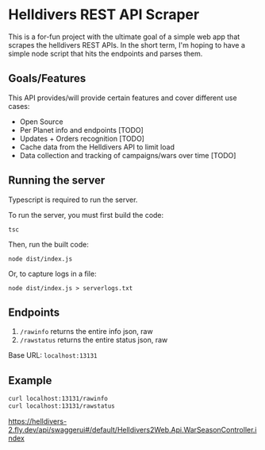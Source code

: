 # Helldivers REST API Scraper

This is a for-fun project with the ultimate goal of a simple web app that scrapes the helldivers REST APIs. In the short term, I'm hoping to have a simple node script that hits the endpoints and parses them.

## Goals/Features

This API provides/will provide certain features and cover different use cases:

- Open Source
- Per Planet info and endpoints [TODO]
- Updates + Orders recognition [TODO]
- Cache data from the Helldivers API to limit load
- Data collection and tracking of campaigns/wars over time [TODO]

## Running the server

Typescript is required to run the server.

To run the server, you must first build the code:

```
tsc
```

Then, run the built code:
```
node dist/index.js
```

Or, to capture logs in a file: 

```
node dist/index.js > serverlogs.txt
```

## Endpoints

1. `/rawinfo` returns the entire info json, raw
2. `/rawstatus` returns the entire status json, raw

Base URL: `localhost:13131`

## Example

```bash
curl localhost:13131/rawinfo
curl localhost:13131/rawstatus
```

https://helldivers-2.fly.dev/api/swaggerui#/default/Helldivers2Web.Api.WarSeasonController.index

